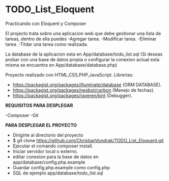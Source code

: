 # TODO_List_Eloquent
Practicando con Eloquent y Composer

El projecto trata sobre una aplicacion web que debe gestionar una lista de tareas, dentro de ella puedes
-Agregar tarea.
-Modificar tarea.
-Eliminar tarea.
-Tildar una tarea como realizada.

La database de la aplicacion esta en App/database/todo_list.sql (Si deseas probar con una base de datos propia o configurar
la conexion actual esta misma se encuentra en App/database/database.php)


Proyecto realizado con HTML,CSS,PHP,JavaScript.
Librerias:

- https://packagist.org/packages/illuminate/database (ORM DATABASE).
- https://packagist.org/packages/nesbot/carbon (Manejo de fechas).
- https://packagist.org/packages/raveren/kint (Debugger).
           
**REQUISITOS PARA DESPLEGAR**    

-Composer
-Git

**PARA DESPLEGAR EL PROYECTO**

- Dirigirte al directorio del proyecto
- $ git clone https://github.com/ChristianVondrak/TODO_List_Eloquent.git
- Ejecutar el comando composer install.
- Iniciar servidor local o externo.
- editar conexion para la base de datos en app/database/config.php.example
- Guardar config.php.example como config.php
- SQL de ejemplo app/database/todo_list.sql

